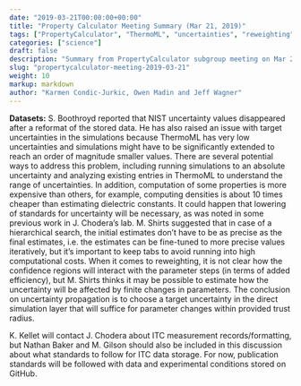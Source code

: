 ```yaml
---
date: "2019-03-21T00:00:00+00:00"
title: "Property Calculator Meeting Summary (Mar 21, 2019)"
tags: ["PropertyCalculator", "ThermoML", "uncertainties", "reweighting", "data formatting", "ITC"]
categories: ["science"]
draft: false
description: "Summary from PropertyCalculator subgroup meeting on Mar 21, 2019"
slug: "propertycalculator-meeting-2019-03-21"
weight: 10
markup: markdown
author: "Karmen Condic-Jurkic, Owen Madin and Jeff Wagner"
---
```


**Datasets:** S. Boothroyd reported that NIST uncertainty values disappeared after a reformat of the stored data. He has also raised an issue with target uncertainties in the simulations because ThermoML has very low uncertainties and simulations might have to be significantly extended to reach an order of magnitude smaller values. There are several potential ways to address this problem, including running simulations to an absolute uncertainty and analyzing existing entries in ThermoML to understand the range of uncertainties. In addition, computation of some properties is more expensive than others, for example, computing densities is about 10 times cheaper than estimating dielectric constants. It could happen that lowering of standards for uncertainty will be necessary, as was noted in some previous work in J. Chodera’s lab. M. Shirts suggested that in case of a hierarchical search, the initial estimates don’t have to be as precise as the final estimates, i.e. the estimates can be fine-tuned to more precise values iteratively, but it’s important to keep tabs to avoid running into high computational costs. When it comes to reweighting, it is not clear how the confidence regions will interact with the parameter steps (in terms of added efficiency), but M. Shirts thinks it may be possible to estimate how the uncertainty will be affected by finite changes in parameters. The conclusion on uncertainty propagation is to choose a target uncertainty in the direct simulation layer that will suffice for parameter changes within provided trust radius.

K. Kellet will contact J. Chodera about ITC measurement records/formatting, but Nathan Baker and M. Gilson should also be included in this discussion about what standards to follow for ITC data storage. For now, publication standards will be followed with data and experimental conditions stored on GitHub.
